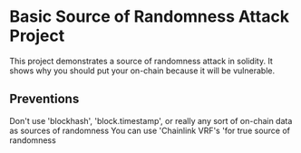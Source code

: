 # Basic Source of Randomness Attack Project

This project demonstrates a source of randomness attack in solidity. It shows why you should put your on-chain because it will be vulnerable.

## Preventions

Don't use 'blockhash', 'block.timestamp', or really any sort of on-chain data as sources of randomness
You can use 'Chainlink VRF's 'for true source of randomness
